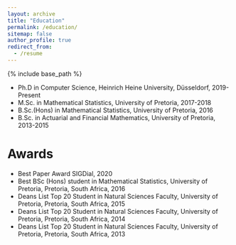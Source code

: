 ```yaml
---
layout: archive
title: "Education"
permalink: /education/
sitemap: false
author_profile: true
redirect_from:
  - /resume
---
```


{% include base_path %}

* Ph.D in Computer Science, Heinrich Heine University, Düsseldorf, 2019-Present
* M.Sc. in Mathematical Statistics, University of Pretoria, 2017-2018
* B.Sc.(Hons) in Mathematical Statistics, University of Pretoria, 2016
* B.Sc. in Actuarial and Financial Mathematics, University of Pretoria, 2013-2015

Awards
======
* Best Paper Award SIGDial, 2020
* Best BSc (Hons) student in Mathematical Statistics, University of Pretoria, Pretoria, South Africa, 2016
* Deans List Top 20 Student in Natural Sciences Faculty, University of Pretoria, Pretoria, South Africa, 2015
* Deans List Top 20 Student in Natural Sciences Faculty, University of Pretoria, Pretoria, South Africa, 2014
* Deans List Top 20 Student in Natural Sciences Faculty, University of Pretoria, Pretoria, South Africa, 2013
